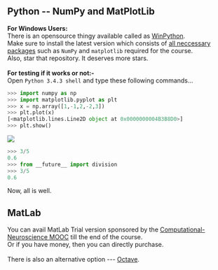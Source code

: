 ## Python -- NumPy and MatPlotLib
<b>For Windows Users:</b><br>
There is an opensource thingy available called as <a href="https://github.com/winpython/winpython">WinPython</a>. <br>
Make sure to install the latest version 
which consists of <a href="https://github.com/winpython/winpython/wiki/PackageIndex_34">all neccessary packages</a> 
such as <code>NumPy</code> and <code>matplotlib</code> required for the course. <br>
Also, star that repository. It deserves more stars. <br>
<br>
<b>For testing if it works or not:- </b><br>
Open <code>Python 3.4.3 shell</code> and type these following commands...
```py
>>> import numpy as np
>>> import matplotlib.pyplot as plt
>>> x = np.array([1,-1,2,-2,3])
>>> plt.plot(x)
[<matplotlib.lines.Line2D object at 0x0000000004B3B8D0>]
>>> plt.show()
```
![](http://geekresearchlab.net/coursera/neuro/figure_1.jpeg)
```py
>>> 3/5
0.6
>>> from __future__ import division
>>> 3/5
0.6
```
Now, all is well. <br>
## MatLab
You can avail MatLab Trial version sponsored by the <a href="https://www.mathworks.com/licensecenter/classroom/compneuro">Computational-Neuroscience MOOC</a> till the end of the course. <br>
Or if you have money, then you can directly purchase. <br><br>
There is also an alternative option --- <a href="http://www.gnu.org/software/octave/">Octave</a>.
